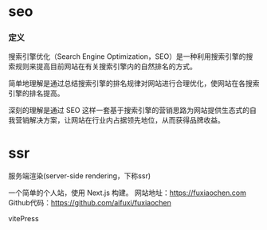 # seo

###  定义

搜索引擎优化（Search Engine Optimization，SEO）是一种利用搜索引擎的搜索规则来提高目前网站在有关搜索引擎内的自然排名的方式。 

简单地理解是通过总结搜索引擎的排名规律对网站进行合理优化，使网站在各搜索引擎的排名提高。

深刻的理解是通过 SEO 这样一套基于搜索引擎的营销思路为网站提供生态式的自我营销解决方案，让网站在行业内占据领先地位，从而获得品牌收益。 

# ssr

 服务端渲染(server-side rendering，下称ssr) 

 一个简单的个人站，使用 Next.js 构建。
网站地址：https://fuxiaochen.com
Github代码：https://github.com/aifuxi/fuxiaochen

vitePress 